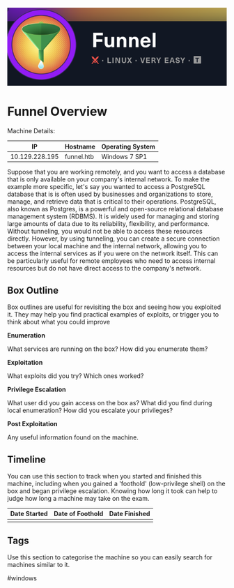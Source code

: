 ![](Labs&Machines/Funnel/assets/funnel_logo.png)
# Funnel Overview

Machine Details:

| IP             | Hostname   | Operating System |
| -------------- | ---------- | ---------------- |
| 10.129.228.195 | funnel.htb | Windows 7 SP1    |
Suppose that you are working remotely, and you want to access a database that is only available on your company's internal network. To make the example more specific, let's say you wanted to access a PostgreSQL database that is is often used by businesses and organizations to store, manage, and retrieve data that is critical to their operations. PostgreSQL, also known as Postgres, is a powerful and open-source relational database management system (RDBMS). It is widely used for managing and storing large amounts of data due to its reliability, flexibility, and performance. Without tunneling, you would not be able to access these resources directly. However, by using tunneling, you can create a secure connection between your local machine and the internal network, allowing you to access the internal services as if you were on the network itself. This can be particularly useful for remote employees who need to access internal resources but do not have direct access to the company's network.
## Box Outline

Box outlines are useful for revisiting the box and seeing how you exploited it. They may help you find practical examples of exploits, or trigger you to think about what you could improve

**Enumeration**

What services are running on the box? How did you enumerate them?

**Exploitation**

What exploits did you try? Which ones worked?

**Privilege Escalation**

What user did you gain access on the box as? What did you find during local enumeration? How did you escalate your privileges?

**Post Exploitation**

Any useful information found on the machine.

## Timeline

You can use this section to track when you started and finished this machine, including when you gained a 'foothold' (low-privilege shell) on the box and began privilege escalation. Knowing how long it took can help to judge how long a machine may take on the exam.

|Date Started|Date of Foothold|Date Finished|
|---|---|---|
|||

## Tags

Use this section to categorise the machine so you can easily search for machines similar to it.

#windows